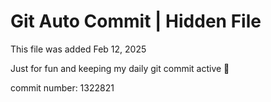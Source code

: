 # Git Auto Commit | Hidden File

This file was added Feb 12, 2025

Just for fun and keeping my daily git commit active 🤪

commit number: 1322821
